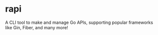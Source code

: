 # rapi
A CLI tool to make and manage Go APIs, supporting popular frameworks like Gin, Fiber, and many more!
